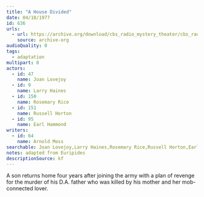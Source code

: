 ```yaml
---
title: "A House Divided"
date: 04/18/1977
id: 636
urls: 
  - url: https://archive.org/download/cbs_radio_mystery_theater/cbs_radio_mystery_theater-0601-0650.zip/cbs_radio_mystery_theater-0601-0650%2Fcbsrmt_0636_a_house_divided.mp3
    source: archive-org
audioQuality: 0
tags: 
  - adaptation
multipart: 0
actors:  
  - id: 47
    name: Joan Lovejoy  
  - id: 9
    name: Larry Haines  
  - id: 150
    name: Rosemary Rice  
  - id: 151
    name: Russell Horton  
  - id: 95
    name: Earl Hammond
writers:  
  - id: 64
    name: Arnold Moss
searchable: Joan Lovejoy,Larry Haines,Rosemary Rice,Russell Horton,Earl Hammond Arnold Moss
notes: adapted from Euripides
descriptionSource: kf
---
```

A son returns home four years after joining the army with a plan of revenge for the murder of his D.A. father who was killed by his mother and her mob-connected lover.